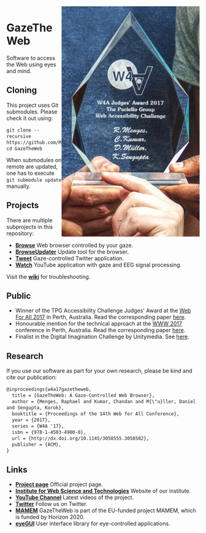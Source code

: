 <img align="right" src="Browse/media/Award.jpg"/>

# GazeTheWeb
Software to access the Web using eyes and mind.

## Cloning
This project uses Git submodules. Please check it out using:
```
git clone --recursive https://github.com/MAMEM/GazeTheWeb
cd GazeTheWeb
```
When submodules on remote are updated, one has to execute ```git submodule update``` manually.

## Projects
There are multiple subprojects in this repository:
* [**Browse**](Browse) Web browser controlled by your gaze.
* [**BrowseUpdater**](BrowseUpdater) Update tool for the browser.
* [**Tweet**](Tweet) Gaze-controlled Twitter application.
* [**Watch**](Watch) YouTube application with gaze and EEG signal processing.

Visit the [**wiki**](https://github.com/MAMEM/GazeTheWeb/wiki) for troubleshooting.

## Public
* Winner of the TPG Accessibility Challenge Judges' Award at the [Web For All 2017](http://www.w4a.info/2016/2017) in Perth, Australia. Read the corresponding paper [here](Browse/media/W4A17-p19-WeST.pdf).
* Honourable mention for the technical approach at the [WWW 2017](http://www2017.com.au) conference in Perth, Australia. Read the corresponding paper [here](Browse/media/WWW17-p219-WeST).
* Finalist in the Digital Imagination Challenge by Unitymedia. See [here](https://unitymedia-digitalimagination.de/de/die-finalisten).

## Research
If you use our software as part for your own research, please be kind and cite our publication:
```
@inproceedings{w4a17gazetheweb,
  title = {GazeTheWeb: A Gaze-Controlled Web Browser},
  author = {Menges, Raphael and Kumar, Chandan and M{\"u}ller, Daniel and Sengupta, Korok},
  booktitle = {Proceedings of the 14th Web for All Conference},
  year = {2017},
  series = {W4A '17},
  isbn = {978-1-4503-4900-0},
  url = {http://dx.doi.org/10.1145/3058555.3058582},
  publisher = {ACM},
}
```

## Links
* [**Project page**](http://west.uni-koblenz.de/en/research/gazetheweb) Official project page.
* [**Institute for Web Science and Technologies**](http://west.uni-koblenz.de) Website of our institute.
* [**YouTube Channel**](https://www.youtube.com/channel/UCiM5FSmeFyeU1s4tj_e794Q) Latest videos of the project.
* [**Twitter**](https://twitter.com/GazeTheWeb) Follow us on Twitter.
* [**MAMEM**](http://www.mamem.eu) GazeTheWeb is part of the EU-funded project MAMEM, which is funded by Horizon 2020.
* [**eyeGUI**](https://github.com/raphaelmenges/eyegui) User interface library for eye-controlled applications.

